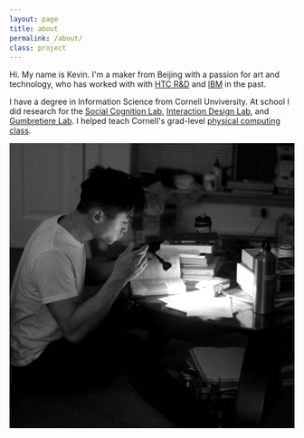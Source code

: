 ```yaml
---
layout: page
title: about
permalink: /about/
class: project
---
```

<!-- 
Hello, my name is Kevin. I was an intern at IBM Design, and I've recently graduated from Cornell.  At school I TA'ed the physical computing class, [INFO4320](http://www.cornell.edu/video/rapid-prototyping-students-demo-inventions-sciencenter), where we built things with code, circuits and a willingness to make mistakes.

<img src="/img/me.jpeg" class="me"> -->
<div class="contain">

<div class="row">
<!-- <div class="col-md-9">

<h2 class="page-title">
Kevin is a digital product designer.</h2>
</div>-->
<div class="col-md-4">
<p> 
Hi. My name is Kevin. I'm a maker from Beijing with a passion for art and technology, who has worked with with 
<a href="http://gizmodo.com/5053464/htcs-magic-labs/">HTC R&D</a> and
<a href="http://www.ibm.com/design/">IBM</a> in the past.
</p> 
<p>I have a degree in Information Science from Cornell Unviversity. At school I did research for the <a href="http://dsclab.cornell.edu/">Social Cognition Lab</a>, <a href="http://idl.cornell.edu/">Interaction Design Lab</a>, and <a href="https://www.cs.cornell.edu/~francois/">Gumbretiere Lab</a>. I helped teach Cornell's grad-level <a href="http://www.cornell.edu/video/rapid-prototyping-students-demo-inventions-sciencenter">physical computing class</a>.</p>
</div>
</div>
<div class="row">

<div class="col-md-4 col-md-offset-8">

<img src="/img/portrait.jpg">

</div>
</div>

<!-- 
<p>Site built on Jekyll with a little help from <a href="http://paperjs.org/">paper.js</a> and <a href="http://d3js.org">d3.js</a></p>
 -->

<!-- </div>
<h2 class="page-title">I'm a front-end-developer with a design slant.</h2>

Hi. My name is Kevin. I'm a maker from Beijing with a passion for art and technology, who has worked with with 
[HTC R&D](http://gizmodo.com/5053464/htcs-magic-labs/) and
[IBM](http://www.ibm.com/design/) in the past.

I graduated from Cornell University in January 2017 with a degree in Information Science. At school I was a research assistant for the [Performance Apparel Lab](http://performancewear.human.cornell.edu/), [Development of Social Cognition Lab](http://dsclab.cornell.edu/), [Healthy Aging Lab](http://www.human.cornell.edu/hd/healthyaging/), [Interaction Design Lab](http://idl.cornell.edu/) and [Guimbretière Lab](https://www.cs.cornell.edu/~francois/).<!--  I've also done web dev gigs for the [Research Division](https://research.cornell.edu/research-division) and [College of Engineering](https://www.engineering.cornell.edu/). I TA'd Cornell's physical computing class, [INFO4320](http://www.cornell.edu/video/rapid-prototyping-students-demo-inventions-sciencenter), where we built things with code, circuits, and a willingness to make mistakes.


</div> -->

